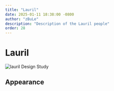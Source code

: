 ```yaml
---
title: "Lauril"
date: 2025-01-11 18:38:00 -0800
author: "zBuLe"
description: "Description of the Lauril people"
order: 28
---
```


# Lauril

![lauril Design Study](/images/lauril_design_study.png "lauril Design Study")  

## Appearance
